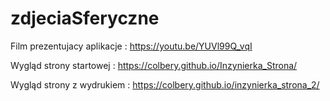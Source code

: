 # zdjeciaSferyczne

Film prezentujacy aplikacje : https://youtu.be/YUVl99Q_vqI

Wygląd strony startowej : https://colbery.github.io/Inzynierka_Strona/

Wygląd strony z wydrukiem : https://colbery.github.io/inzynierka_strona_2/


